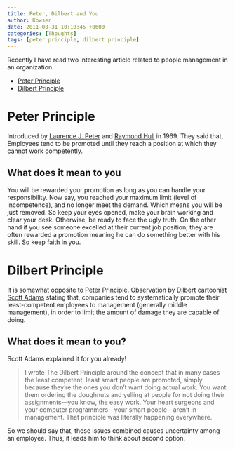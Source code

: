 ```yaml
---
title: Peter, Dilbert and You
author: Kowser
date: 2011-08-31 10:10:45 +0600
categories: [Thoughts]
tags: [peter principle, dilbert principle]
---
```


Recently I have read two interesting article related to people management in an organization.
* [Peter Principle](https://en.wikipedia.org/wiki/Peter_Principle)
* [Dilbert Principle](https://en.wikipedia.org/wiki/Dilbert_Principle)

# Peter Principle

Introduced by [Laurence J. Peter](https://en.wikipedia.org/wiki/Laurence_J._Peter) and [Raymond Hull](https://en.wikipedia.org/wiki/Raymond_Hull) in 1969. They said that, Employees tend to be promoted until they reach a position at which they cannot work competently.

## What does it mean to you
You will be rewarded your promotion as long as you can handle your responsibility. Now say, you reached your maximum limit (level of incompetence), and no longer meet the demand. Which means you will be just removed. So keep your eyes opened, make your brain working and clear your desk. Otherwise, be ready to face the ugly truth.
On the other hand if you see someone excelled at their current job position, they are often rewarded a promotion meaning he can do something better with his skill. So keep faith in you.

# Dilbert Principle
It is somewhat opposite to Peter Principle. Observation by [Dilbert](https://en.wikipedia.org/wiki/Dilbert) cartoonist [Scott Adams](https://en.wikipedia.org/wiki/Scott_Adams) stating that, companies tend to systematically promote their least-competent employees to management (generally middle management), in order to limit the amount of damage they are capable of doing.

## What does it mean to you?
Scott Adams explained it for you already!
> I wrote The Dilbert Principle around the concept that in many cases the least competent, least smart people are promoted, simply because they’re the ones you don’t want doing actual work. You want them ordering the doughnuts and yelling at people for not doing their assignments—you know, the easy work. Your heart surgeons and your computer programmers—your smart people—aren’t in management. That principle was literally happening everywhere.

So we should say that, these issues combined causes uncertainty among an employee. Thus, it leads him to think about second option.
